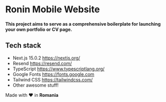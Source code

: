 # Ronin Mobile Website
#### This project aims to serve as a comprehensive boilerplate for launching your own portfolio or CV page.

## Tech stack
- Next.js 15.0.2 https://nextjs.org/
- Resend https://resend.com/
- TypeScript https://www.typescriptlang.org/
- Google Fonts https://fonts.google.com
- Tailwind CSS https://tailwindcss.com/
- Other awesome stuff!


Made with ❤️ in **Romania**
